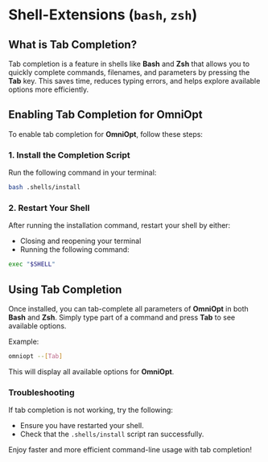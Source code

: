 # Shell-Extensions (`bash`, `zsh`)

<!-- Extensions for tab-completetion for ZSH and Bash-Shells -->

<div id="toc"></div>

## What is Tab Completion?
Tab completion is a feature in shells like **Bash** and **Zsh** that allows you to quickly complete commands, filenames, and parameters by pressing the **Tab** key. This saves time, reduces typing errors, and helps explore available options more efficiently.

## Enabling Tab Completion for OmniOpt
To enable tab completion for **OmniOpt**, follow these steps:

### 1. Install the Completion Script
Run the following command in your terminal:

```bash
bash .shells/install
```

### 2. Restart Your Shell
After running the installation command, restart your shell by either:

- Closing and reopening your terminal
- Running the following command:

```bash
exec "$SHELL"
```

## Using Tab Completion
Once installed, you can tab-complete all parameters of **OmniOpt** in both **Bash** and **Zsh**. Simply type part of a command and press **Tab** to see available options.

Example:

```bash
omniopt --[Tab]
```

This will display all available options for **OmniOpt**.

### Troubleshooting
If tab completion is not working, try the following:
- Ensure you have restarted your shell.
- Check that the `.shells/install` script ran successfully.

Enjoy faster and more efficient command-line usage with tab completion!
